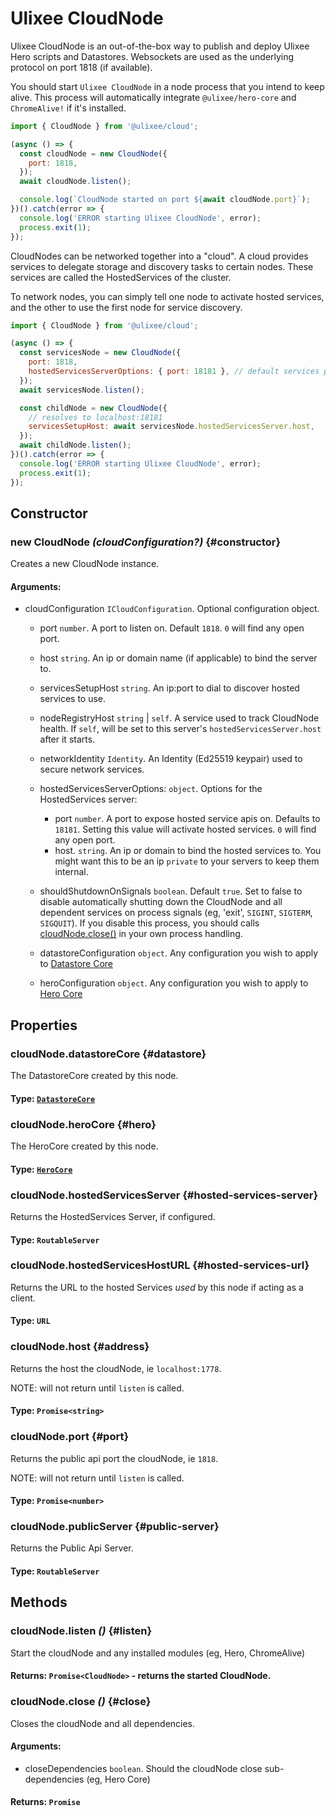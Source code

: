 # Ulixee CloudNode

Ulixee CloudNode is an out-of-the-box way to publish and deploy Ulixee Hero scripts and Datastores. Websockets are used as the underlying protocol on port 1818 (if available).

You should start `Ulixee CloudNode` in a node process that you intend to keep alive. This process will automatically integrate `@ulixee/hero-core` and `ChromeAlive!` if it's installed.

```js
import { CloudNode } from '@ulixee/cloud';

(async () => {
  const cloudNode = new CloudNode({
    port: 1818,
  });
  await cloudNode.listen();

  console.log(`CloudNode started on port ${await cloudNode.port}`);
})().catch(error => {
  console.log('ERROR starting Ulixee CloudNode', error);
  process.exit(1);
});
```

CloudNodes can be networked together into a "cloud". A cloud provides services to delegate storage and discovery tasks to certain nodes. These services are called the HostedServices of the cluster.

To network nodes, you can simply tell one node to activate hosted services, and the other to use the first node for service discovery.

```js
import { CloudNode } from '@ulixee/cloud';

(async () => {
  const servicesNode = new CloudNode({
    port: 1818,
    hostedServicesServerOptions: { port: 18181 }, // default services port
  });
  await servicesNode.listen();

  const childNode = new CloudNode({
    // resolves to localhost:18181
    servicesSetupHost: await servicesNode.hostedServicesServer.host,
  });
  await childNode.listen();
})().catch(error => {
  console.log('ERROR starting Ulixee CloudNode', error);
  process.exit(1);
});
```

## Constructor

### new CloudNode _(cloudConfiguration?)_ {#constructor}

Creates a new CloudNode instance.

#### **Arguments**:

- cloudConfiguration `ICloudConfiguration`. Optional configuration object.

  - port `number`. A port to listen on. Default `1818`. `0` will find any open port.
  - host `string`. An ip or domain name (if applicable) to bind the server to.
  - servicesSetupHost `string`. An ip:port to dial to discover hosted services to use.
  - nodeRegistryHost `string` | `self`. A service used to track CloudNode health. If `self`, will be set to this server's `hostedServicesServer.host` after it starts.
  - networkIdentity `Identity`. An Identity (Ed25519 keypair) used to secure network services.
  - hostedServicesServerOptions: `object`. Options for the HostedServices server:

    - port `number`. A port to expose hosted service apis on. Defaults to `18181`. Setting this value will activate hosted services. `0` will find any open port.
    - host. `string`. An ip or domain to bind the hosted services to. You might want this to be an ip `private` to your servers to keep them internal.

  - shouldShutdownOnSignals `boolean`. Default `true`. Set to false to disable automatically shutting down the CloudNode and all dependent services on process signals (eg, 'exit', `SIGINT`, `SIGTERM`, `SIGQUIT`). If you disable this process, you should calls [cloudNode.close()](#close) in your own process handling.
  - datastoreConfiguration `object`. Any configuration you wish to apply to [Datastore Core](https://ulixee.org/docs/datastore)
  - heroConfiguration `object`. Any configuration you wish to apply to [Hero Core](https://ulixee.org/docs/hero)

## Properties

### cloudNode.datastoreCore {#datastore}

The DatastoreCore created by this node.

#### **Type**: [`DatastoreCore`](https://ulixee.org/docs/datastore)

### cloudNode.heroCore {#hero}

The HeroCore created by this node.

#### **Type**: [`HeroCore`](https://ulixee.org/docs/hero)

### cloudNode.hostedServicesServer {#hosted-services-server}

Returns the HostedServices Server, if configured.

#### **Type**: `RoutableServer`

### cloudNode.hostedServicesHostURL {#hosted-services-url}

Returns the URL to the hosted Services _used_ by this node if acting as a client.

#### **Type**: `URL`

### cloudNode.host {#address}

Returns the host the cloudNode, ie `localhost:1778`.

NOTE: will not return until `listen` is called.

#### **Type**: `Promise<string>`

### cloudNode.port {#port}

Returns the public api port the cloudNode, ie `1818`.

NOTE: will not return until `listen` is called.

#### **Type**: `Promise<number>`

### cloudNode.publicServer {#public-server}

Returns the Public Api Server.

#### **Type**: `RoutableServer`

## Methods

### cloudNode.listen _()_ {#listen}

Start the cloudNode and any installed modules (eg, Hero, ChromeAlive)

#### **Returns**: `Promise<CloudNode>` - returns the started CloudNode.

### cloudNode.close _()_ {#close}

Closes the cloudNode and all dependencies.

#### **Arguments**:

- closeDependencies `boolean`. Should the cloudNode close sub-dependencies (eg, Hero Core)

#### **Returns**: `Promise`
